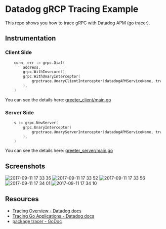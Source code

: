 # Datadog gRCP Tracing Example
This repo shows you how to trace gRPC with Datadog APM (go tracer).

## Instrumentation
### Client Side

```go
	conn, err := grpc.Dial(
		address,
		grpc.WithInsecure(),
		grpc.WithUnaryInterceptor(
			grpctrace.UnaryClientInterceptor(datadogAPMServiceName, tracer.DefaultTracer),
		),
	)
```

You can see the details here: [greeter_client/main.go](https://github.com/spesnova/datadog-grpc-trace-example/blob/master/greeter_client/main.go)

### Server Side

```go
	s := grpc.NewServer(
		grpc.UnaryInterceptor(
			grpctrace.UnaryServerInterceptor(datadogAPMServiceName, tracer.DefaultTracer),
		),
	)
```

You can see the details here: [greeter_server/main.go](https://github.com/spesnova/datadog-grpc-trace-example/blob/master/greeter_server/main.go)


## Screenshots

![2017-09-11 17 33 35](https://user-images.githubusercontent.com/261700/30265613-9c358926-9717-11e7-8a7d-c3c95f00d73d.png)
![2017-09-11 17 33 52](https://user-images.githubusercontent.com/261700/30265612-9c30f7d0-9717-11e7-9692-96f4bdf57c9e.png)
![2017-09-11 17 33 56](https://user-images.githubusercontent.com/261700/30265615-9c38e5e4-9717-11e7-95b9-0726a00ded92.png)
![2017-09-11 17 34 01](https://user-images.githubusercontent.com/261700/30265616-9c3d81d0-9717-11e7-9096-47f6c9533bb5.png)
![2017-09-11 17 34 10](https://user-images.githubusercontent.com/261700/30265614-9c36f1ee-9717-11e7-9bb5-917fe93acec6.png)

## Resources

- [Tracing Overview - Datadog docs](https://docs.datadoghq.com/tracing/)
- [Tracing Go Applications - Datadog docs](https://docs.datadoghq.com/tracing/go/)
- [package tracer - GoDoc](https://godoc.org/github.com/DataDog/dd-trace-go/tracer)
